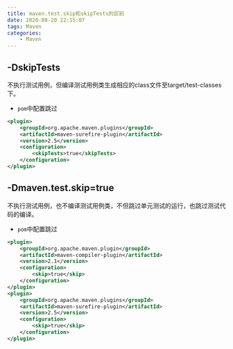 ```yaml
---
title: maven.test.skip和skipTests的区别
date: 2020-08-20 22:15:07
tags: Maven
categories: 
	- Maven
---
```


## -DskipTests

不执行测试用例，但编译测试用例类生成相应的class文件至target/test-classes下。

- `pom`中配置跳过

```xml
<plugin>  
    <groupId>org.apache.maven.plugins</groupId>  
    <artifactId>maven-surefire-plugin</artifactId>  
    <version>2.5</version>  
    <configuration>  
        <skipTests>true</skipTests>  
    </configuration>  
</plugin> 
```





## -Dmaven.test.skip=true

不执行测试用例，也不编译测试用例类，不但跳过单元测试的运行，也跳过测试代码的编译。

- `pom`中配置跳过

```xml
<plugin>  
    <groupId>org.apache.maven.plugin</groupId>  
    <artifactId>maven-compiler-plugin</artifactId>  
    <version>2.1</version>  
    <configuration>  
        <skip>true</skip>  
    </configuration>  
</plugin>  
<plugin>  
    <groupId>org.apache.maven.plugins</groupId>  
    <artifactId>maven-surefire-plugin</artifactId>  
    <version>2.5</version>  
    <configuration>  
        <skip>true</skip>  
    </configuration>  
</plugin> 
```

